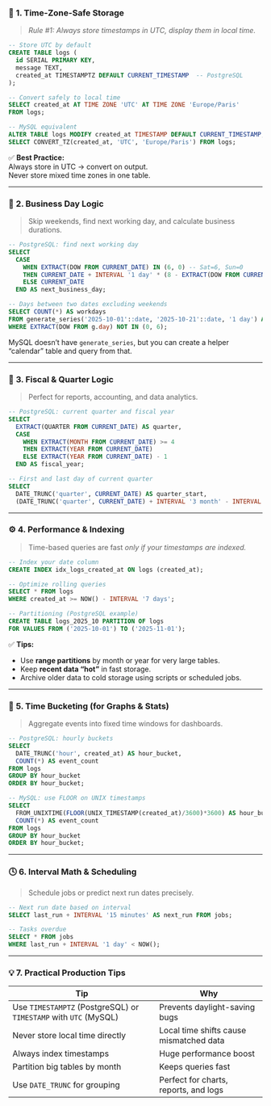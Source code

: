 ### 🧭 **1. Time-Zone-Safe Storage**

> _Rule #1: Always store timestamps in UTC, display them in local time._

```sql
-- Store UTC by default
CREATE TABLE logs (
  id SERIAL PRIMARY KEY,
  message TEXT,
  created_at TIMESTAMPTZ DEFAULT CURRENT_TIMESTAMP  -- PostgreSQL
);

-- Convert safely to local time
SELECT created_at AT TIME ZONE 'UTC' AT TIME ZONE 'Europe/Paris'
FROM logs;

-- MySQL equivalent
ALTER TABLE logs MODIFY created_at TIMESTAMP DEFAULT CURRENT_TIMESTAMP;
SELECT CONVERT_TZ(created_at, 'UTC', 'Europe/Paris') FROM logs;
```

✅ **Best Practice:**  
Always store in UTC → convert on output.  
Never store mixed time zones in one table.

---

### 🧮 **2. Business Day Logic**

> Skip weekends, find next working day, and calculate business durations.

```sql
-- PostgreSQL: find next working day
SELECT
  CASE
    WHEN EXTRACT(DOW FROM CURRENT_DATE) IN (6, 0) -- Sat=6, Sun=0
    THEN CURRENT_DATE + INTERVAL '1 day' * (8 - EXTRACT(DOW FROM CURRENT_DATE))
    ELSE CURRENT_DATE
  END AS next_business_day;

-- Days between two dates excluding weekends
SELECT COUNT(*) AS workdays
FROM generate_series('2025-10-01'::date, '2025-10-21'::date, '1 day') AS g(day)
WHERE EXTRACT(DOW FROM g.day) NOT IN (0, 6);
```

MySQL doesn’t have `generate_series`, but you can create a helper “calendar” table and query from that.

---

### 🧾 **3. Fiscal & Quarter Logic**

> Perfect for reports, accounting, and data analytics.

```sql
-- PostgreSQL: current quarter and fiscal year
SELECT
  EXTRACT(QUARTER FROM CURRENT_DATE) AS quarter,
  CASE
    WHEN EXTRACT(MONTH FROM CURRENT_DATE) >= 4
    THEN EXTRACT(YEAR FROM CURRENT_DATE)
    ELSE EXTRACT(YEAR FROM CURRENT_DATE) - 1
  END AS fiscal_year;

-- First and last day of current quarter
SELECT
  DATE_TRUNC('quarter', CURRENT_DATE) AS quarter_start,
  (DATE_TRUNC('quarter', CURRENT_DATE) + INTERVAL '3 month' - INTERVAL '1 day') AS quarter_end;
```

---

### ⚙️ **4. Performance & Indexing**

> Time-based queries are fast _only if your timestamps are indexed._

```sql
-- Index your date column
CREATE INDEX idx_logs_created_at ON logs (created_at);

-- Optimize rolling queries
SELECT * FROM logs
WHERE created_at >= NOW() - INTERVAL '7 days';

-- Partitioning (PostgreSQL example)
CREATE TABLE logs_2025_10 PARTITION OF logs
FOR VALUES FROM ('2025-10-01') TO ('2025-11-01');
```

✅ **Tips:**

- Use **range partitions** by month or year for very large tables.
- Keep **recent data “hot”** in fast storage.
- Archive older data to cold storage using scripts or scheduled jobs.

---

### 🧩 **5. Time Bucketing (for Graphs & Stats)**

> Aggregate events into fixed time windows for dashboards.

```sql
-- PostgreSQL: hourly buckets
SELECT
  DATE_TRUNC('hour', created_at) AS hour_bucket,
  COUNT(*) AS event_count
FROM logs
GROUP BY hour_bucket
ORDER BY hour_bucket;

-- MySQL: use FLOOR on UNIX timestamps
SELECT
  FROM_UNIXTIME(FLOOR(UNIX_TIMESTAMP(created_at)/3600)*3600) AS hour_bucket,
  COUNT(*) AS event_count
FROM logs
GROUP BY hour_bucket
ORDER BY hour_bucket;
```

---

### 🕓 **6. Interval Math & Scheduling**

> Schedule jobs or predict next run dates precisely.

```sql
-- Next run date based on interval
SELECT last_run + INTERVAL '15 minutes' AS next_run FROM jobs;

-- Tasks overdue
SELECT * FROM jobs
WHERE last_run + INTERVAL '1 day' < NOW();
```

---

### 💡 **7. Practical Production Tips**

|Tip|Why|
|---|---|
|Use `TIMESTAMPTZ` (PostgreSQL) or `TIMESTAMP` with `UTC` (MySQL)|Prevents daylight-saving bugs|
|Never store local time directly|Local time shifts cause mismatched data|
|Always index timestamps|Huge performance boost|
|Partition big tables by month|Keeps queries fast|
|Use `DATE_TRUNC` for grouping|Perfect for charts, reports, and logs|